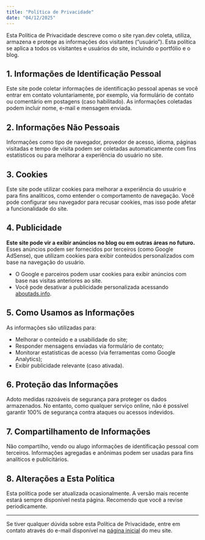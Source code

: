 ```yaml
---
title: "Política de Privacidade"
date: "04/12/2025"
---
```


Esta Política de Privacidade descreve como o site ryan.dev coleta, utiliza, armazena e protege as informações dos visitantes (“usuário”). Esta política se aplica a todos os visitantes e usuários do site, incluindo o portfólio e o blog.

## 1. Informações de Identificação Pessoal

Este site pode coletar informações de identificação pessoal apenas se você entrar em contato voluntariamente, por exemplo, via formulário de contato ou comentário em postagens (caso habilitado). As informações coletadas podem incluir nome, e-mail e mensagem enviada.

## 2. Informações Não Pessoais

Informações como tipo de navegador, provedor de acesso, idioma, páginas visitadas e tempo de visita podem ser coletadas automaticamente com fins estatísticos ou para melhorar a experiência do usuário no site.

## 3. Cookies

Este site pode utilizar cookies para melhorar a experiência do usuário e para fins analíticos, como entender o comportamento de navegação. Você pode configurar seu navegador para recusar cookies, mas isso pode afetar a funcionalidade do site.

## 4. Publicidade

**Este site pode vir a exibir anúncios no blog ou em outras áreas no futuro.** Esses anúncios podem ser fornecidos por terceiros (como Google AdSense), que utilizam cookies para exibir conteúdos personalizados com base na navegação do usuário.

- O Google e parceiros podem usar cookies para exibir anúncios com base nas visitas anteriores ao site.
- Você pode desativar a publicidade personalizada acessando [aboutads.info](https://www.aboutads.info).

## 5. Como Usamos as Informações

As informações são utilizadas para:

- Melhorar o conteúdo e a usabilidade do site;
- Responder mensagens enviadas via formulário de contato;
- Monitorar estatísticas de acesso (via ferramentas como Google Analytics);
- Exibir publicidade relevante (caso ativada).

## 6. Proteção das Informações

Adoto medidas razoáveis de segurança para proteger os dados armazenados. No entanto, como qualquer serviço online, não é possível garantir 100% de segurança contra ataques ou acessos indevidos.

## 7. Compartilhamento de Informações

Não compartilho, vendo ou alugo informações de identificação pessoal com terceiros. Informações agregadas e anônimas podem ser usadas para fins analíticos e publicitários.

## 8. Alterações a Esta Política

Esta política pode ser atualizada ocasionalmente. A versão mais recente estará sempre disponível nesta página. Recomendo que você a revise periodicamente.

---

Se tiver qualquer dúvida sobre esta Política de Privacidade, entre em contato através do e-mail disponível na [página inicial](/) do meu site.
